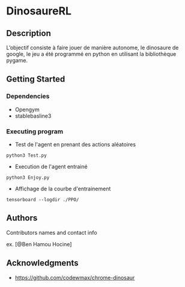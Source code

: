 # DinosaureRL

## Description
L’objectif consiste à faire jouer de manière autonome, le dinosaure de google, le jeu a été programmé en python en utilisant la bibliothèque pygame.
## Getting Started

### Dependencies
* Opengym
* stablebasline3 

### Executing program 
* Test de l'agent en prenant des actions aléatoires
```
python3 Test.py
```
* Execution de l'agent entrainé
```
python3 Enjoy.py
```
* Affichage de la courbe d'entrainement 
```
tensorboard --logdir ./PPO/
```

## Authors

Contributors names and contact info

ex. [@Ben Hamou Hocine]

## Acknowledgments
* https://github.com/codewmax/chrome-dinosaur